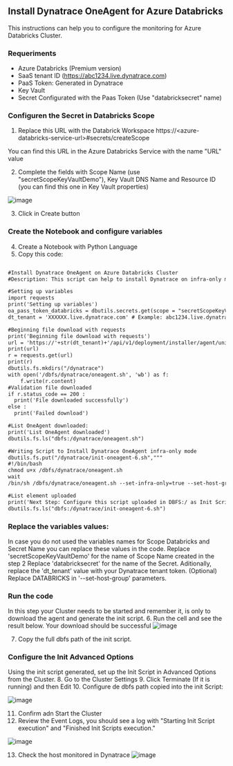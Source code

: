 ## Install Dynatrace OneAgent for Azure Databricks

This instructions can help you to configure the monitoring for Azure Databricks Cluster.

### Requeriments

- Azure Databricks (Premium version)
- SaaS tenant ID (https://abc1234.live.dynatrace.com)
- PaaS Token: Generated in Dynatrace
- Key Vault
- Secret Configurated with the Paas Token (Use "databricksecret" name)

### Configuren the Secret in Databricks Scope

1. Replace this URL with the Databrick Workspace
https://\<azure-databricks-service-url\>#secrets/createScope
  
  You can find this URL in the Azure Databricks Service with the name "URL" value
  
2. Complete the fields with Scope Name (use "secretScopeKeyVaultDemo"), Key Vault DNS Name and Resource ID (you can find this one in Key Vault properties)

![image](https://user-images.githubusercontent.com/63391165/131609924-673c2948-297c-4ae8-823a-7b33c593fc91.png)

3. Click in Create button 
  
### Create the Notebook and configure variables
  
4. Create a Notebook with Python Language
5. Copy this code:

```markdown

#Install Dynatrace OneAgent on Azure Databricks Cluster
#Description: This script can help to install Dynatrace on infra-only mode to get infrastructure visibility

#Setting up variables
import requests
print('Setting up variables')
oa_pass_token_databricks = dbutils.secrets.get(scope = "secretScopeKeyVaultDemo", key = "databricksecret")
dt_tenant = 'XXXXXX.live.dynatrace.com' # Example: abc1234.live.dynatrace.com

#Beginning file download with requests
print('Beginning file download with requests')
url = 'https://'+str(dt_tenant)+'/api/v1/deployment/installer/agent/unix/default/latest?Api-Token='+str(oa_pass_token_databricks) +'&arch=x86&flavor=default'
print(url)
r = requests.get(url)
print(r)
dbutils.fs.mkdirs("/dynatrace")
with open('/dbfs/dynatrace/oneagent.sh', 'wb') as f:
    f.write(r.content)
#Validation file downloaded
if r.status_code == 200 :
  print('File downloaded successfully')
else :
  print('Failed download')

#List OneAgent downloaded:
print('List OneAgent downloaded')
dbutils.fs.ls("dbfs:/dynatrace/oneagent.sh")

#Writing Script to Install Dynatrace OneAgent infra-only mode
dbutils.fs.put("/dynatrace/init-oneagent-6.sh","""
#!/bin/bash
chmod u+x /dbfs/dynatrace/oneagent.sh
wait
/bin/sh /dbfs/dynatrace/oneagent.sh --set-infra-only=true --set-host-group=DATABRICKS""", True)

#List element uploaded
print('Next Step: Configure this script uploaded in DBFS:/ as Init Script in Cluster Advanced Options')
dbutils.fs.ls("dbfs:/dynatrace/init-oneagent-6.sh")

```
### Replace the variables values:
In case you do not used the variables names for Scope Databricks and Secret Name you can replace these values in the code.
Replace 'secretScopeKeyVaultDemo' for the name of Scope Name created in the step 2
Replace 'databricksecret' for the name of the Secret.
Aditionally, replace the 'dt_tenant' value with your Dynatrace tenant token.
(Optional) Replace DATABRICKS in '--set-host-group' parameters.
  
### Run the code
In this step your Cluster needs to be started and remember it, is only to download the agent and generate the init script.
6. Run the cell and see the result below. Your download should be successful
![image](https://user-images.githubusercontent.com/63391165/131608953-0810540e-061e-452b-94be-38e11070cc04.png)

7. Copy the full dbfs path of the init script.

### Configure the Init Advanced Options
Using the init script generated, set up the Init Script in Advanced Options from the Cluster.
8. Go to the Cluster Settings
9. Click Terminate (If it is running) and then Edit
10. Configure de dbfs path copied into the init Script:

![image](https://user-images.githubusercontent.com/63391165/131608595-8d4529af-3f22-4742-8619-a954b03da79f.png)

11. Confirm adn Start the Cluster
12. Review the Event Logs, you should see a log with "Starting Init Script execution" and "Finished Init Scripts execution."

![image](https://user-images.githubusercontent.com/63391165/131608732-1b0e2702-4ad0-4a1f-9980-d351beabee12.png)

13. Check the host monitored in Dynatrace
![image](https://user-images.githubusercontent.com/63391165/131611796-364c170c-7975-45cc-a569-28d9548acd0f.png)
